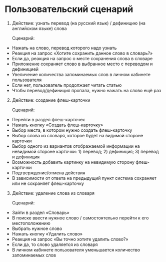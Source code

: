 # Пользовательский сценарий

1. Действие: узнать перевод (на русский язык) / дефиницию (на английском языке) слова

   Сценарий:  

  * Нажать на слово, перевод которого надо узнать
  *	Реакция на запрос «Хотите сохранить данное слово в словарь?»
  *	Если да, реакция на запрос о месте сохранения слова в словаре
  *	Приложение сохраняет слово в выбранное место с переводом и дефиницией
  *	Увеличение количества запоминаемых слов в личном кабинете пользователя
  *	Если нет, пользователь продолжает читать статью
  *	Чтобы перевод/дефиниция пропала, нужно нажать на слово ещё раз

2. Действие: создание флеш-карточки

   Сценарий:  

  *	Перейти в раздел флеш-карточек
  *	Нажать кнопку «Создать флеш-карточку»
  *	Выбор места, в котором нужно создать флеш-карточку
  *	Выбор слова из словаря, которое будет на видимой стороне карточки
  *	Выбор одного из вариантов отображаемой информации на невидимой стороне карточки: 1) перевод; 2) дефиниция; 3) перевод и дефиниция
  *	Возможность добавить картинку на невидимую сторону флеш-карточки
  *	Подтверждение/отмена действия
  *	В зависимости от ответа на предыдущий пункт система сохраняет или не сохраняет флеш-карточку

3. Действие: удаление слова из словаря

   Сценарий:  

  * Зайти в раздел «Словарь»
  *	В поиске ввести нужное слово / самостоятельно перейти к его местоположению
  *	Выбрать нужное слово
  *	Нажать кнопку «Удалить слово»
  *	Реакция на запрос «Вы точно хотите удалить слово?»
  *	Если да, то слово удаляется из словаря
  *	В личном кабинете пользователя уменьшается количество запоминаемых слов
